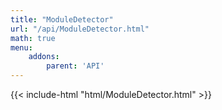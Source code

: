 ```yaml
---
title: "ModuleDetector"
url: "/api/ModuleDetector.html"
math: true
menu:
    addons:
        parent: 'API'
---
```


{{< include-html "html/ModuleDetector.html" >}}
